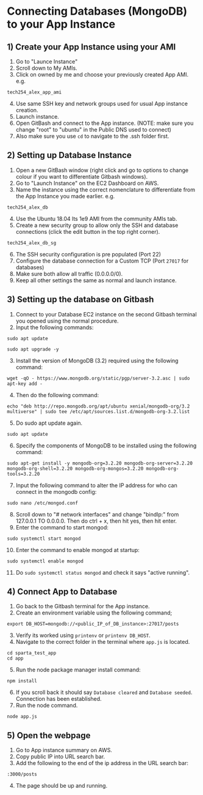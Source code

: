 # Connecting Databases (MongoDB) to your App Instance

## 1) Create your App Instance using your AMI

1) Go to "Launce Instance"
2) Scroll down to My AMIs.
3) Click on owned by me and choose your previously created App AMI. e.g.
````
tech254_alex_app_ami
````
4) Use same SSH key and network groups used for usual App instance creation.
5) Launch instance.
6) Open GitBash and connect to the App instance. (NOTE: make sure you change "root" to "ubuntu" in the Public DNS used to connect)
7) Also make sure you use `cd` to navigate to the .ssh folder first.

## 2) Setting up Database Instance

1) Open a new GitBash window (right click and go to options to change colour if you want to differentiate Gitbash windows).
2) Go to "Launch Instance" on the EC2 Dashboard on AWS.
3) Name the instance using the correct nomenclature to differentiate from the App Instance you made earlier. e.g.
````
tech254_alex_db
````
4) Use the Ubuntu 18.04 lts 1e9 AMI from the community AMIs tab.
5) Create a new security group to allow only the SSH and database connections (click the edit button in the top right corner).
````
tech254_alex_db_sg
````
6) The SSH security configuration is pre populated (Port 22)
7) Configure the database connection for a Custom TCP (Port `27017` for databases)
8) Make sure both allow all traffic (0.0.0.0/0).
9) Keep all other settings the same as normal and launch instance.

## 3) Setting up the database on Gitbash

1) Connect to your Database EC2 instance on the second Gitbash terminal you opened using the normal procedure.
2) Input the following commands:
````
sudo apt update
````
````
sudo apt upgrade -y
````
3) Install the version of MongoDB (3.2) required using the following command:
````
wget -qO - https://www.mongodb.org/static/pgp/server-3.2.asc | sudo apt-key add -
````
4) Then do the following command:
````
echo "deb http://repo.mongodb.org/apt/ubuntu xenial/mongodb-org/3.2 multiverse" | sudo tee /etc/apt/sources.list.d/mongodb-org-3.2.list
````
5) Do sudo apt update again.
````
sudo apt update
````
6) Specify the components of MongoDB to be installed using the following command:
````
sudo apt-get install -y mongodb-org=3.2.20 mongodb-org-server=3.2.20 mongodb-org-shell=3.2.20 mongodb-org-mongos=3.2.20 mongodb-org-tools=3.2.20
````
7) Input the following command to alter the IP address for who can connect in the mongodb config:
````
sudo nano /etc/mongod.conf
````
8) Scroll down to "# network interfaces" and change "bindIp:" from 127.0.0.1 TO 0.0.0.0. Then do ctrl + x, then hit yes, then hit enter.
9) Enter the command to start mongod:
````
sudo systemctl start mongod
````
10) Enter the command to enable mongod at startup:
````
sudo systemctl enable mongod
````
11) Do `sudo systemctl status mongod` and check it says "active running".

## 4) Connect App to Database

1) Go back to the Gitbash terminal for the App instance.
2) Create an environment variable using the following command;
````
export DB_HOST=mongodb://<public_IP_of_DB_instance>:27017/posts
````
3) Verify its worked using `printenv` or `printenv DB_HOST`.
4) Navigate to the correct folder in the terminal where `app.js` is located.
````
cd sparta_test_app
cd app
````
5) Run the node package manager install command:
````
npm install
````
6) If you scroll back it should say `Database cleared` and `Database seeded`. Connection has been established.
7) Run the node command.
````
node app.js
````

## 5) Open the webpage

1) Go to App instance summary on AWS.
2) Copy public IP into URL search bar.
3) Add the following to the end of the ip address in the URL search bar:
````
:3000/posts
````
4) The page should be up and running.


